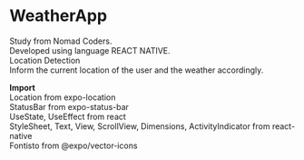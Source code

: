 # WeatherApp
Study from Nomad Coders.<br>
Developed using language REACT NATIVE.<br>
Location Detection<br>
Inform the current location of the user and the weather accordingly.<br>

<b>Import</b><br>
Location from expo-location<br>
StatusBar from expo-status-bar<br>
UseState, UseEffect from react<br>
StyleSheet, Text, View, ScrollView, Dimensions, ActivityIndicator from react-native<br>
Fontisto from @expo/vector-icons<br>
